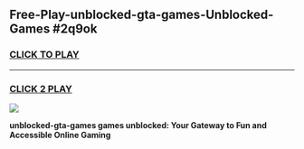 
## Free-Play-unblocked-gta-games-Unblocked-Games #2q9ok
<h3>
<a href="https://news.freeplayer.one?title=unblocked-gta-games&ref=8M">CLICK TO PLAY</a></h3>
<hr>

<h3>
<a href="https://news.freeplayer.one?title=unblocked-gta-games&ref=8M">CLICK 2 PLAY</a>
  
</h3>

<a href="https://news.freeplayer.one?title=unblocked-gta-games&ref=8M"><img src="https://clearcache.store/games.png"></a>


**unblocked-gta-games games unblocked: Your Gateway to Fun and Accessible Online Gaming**
